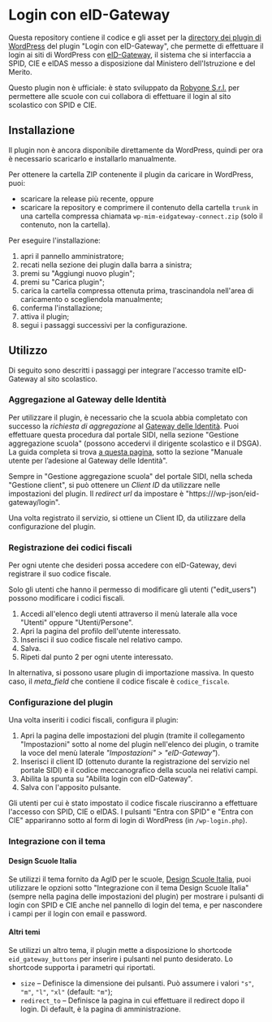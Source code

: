 # Login con eID-Gateway

Questa repository contiene il codice e gli asset per la [directory dei plugin di WordPress](https://it.wordpress.org/plugins/) del plugin "Login con eID-Gateway", che permette di effettuare il login ai siti di WordPress con [eID-Gateway](https://www.istruzione.it/spid-cie/), il sistema che si interfaccia a SPID, CIE e eIDAS messo a disposizione dal Ministero dell'Istruzione e del Merito.

Questo plugin non è ufficiale: è stato sviluppato da [Robyone S.r.l.](https://robyone.net/) per permettere alle scuole con cui collabora di effettuare il login al sito scolastico con SPID e CIE.

## Installazione

Il plugin non è ancora disponibile direttamente da WordPress, quindi per ora è necessario scaricarlo e installarlo manualmente.

Per ottenere la cartella ZIP contenente il plugin da caricare in WordPress, puoi:
- scaricare la release più recente, oppure
- scaricare la repository e comprimere il contenuto della cartella `trunk` in una cartella compressa chiamata `wp-mim-eidgateway-connect.zip` (solo il contenuto, non la cartella).

Per eseguire l'installazione:
1. apri il pannello amministratore;
2. recati nella sezione dei plugin dalla barra a sinistra;
3. premi su "Aggiungi nuovo plugin";
4. premi su "Carica plugin";
5. carica la cartella compressa ottenuta prima, trascinandola nell'area di caricamento o scegliendola manualmente;
6. conferma l'installazione;
7. attiva il plugin;
8. segui i passaggi successivi per la configurazione.

## Utilizzo

Di seguito sono descritti i passaggi per integrare l'accesso tramite eID-Gateway al sito scolastico.

### Aggregazione al Gateway delle Identità

Per utilizzare il plugin, è necessario che la scuola abbia completato con successo la *richiesta di aggregazione* al [Gateway delle Identità](https://www.istruzione.it/spid-cie/scuole.html). Puoi effettuare questa procedura dal portale SIDI, nella sezione "Gestione aggregazione scuola" (possono accedervi il dirigente scolastico e il DSGA). La guida completa si trova [a questa pagina](https://www.istruzione.it/responsabile-transizione-digitale/scuole.html), sotto la sezione "Manuale utente per l’adesione al Gateway delle Identità".

Sempre in "Gestione aggregazione scuola" del portale SIDI, nella scheda "Gestione client", si può ottenere un _Client ID_ da utilizzare nelle impostazioni del plugin. Il _redirect url_ da impostare è "https://<indirizzo del sito>/wp-json/eid-gateway/login".

Una volta registrato il servizio, si ottiene un Client ID, da utilizzare della configurazione del plugin.

### Registrazione dei codici fiscali

Per ogni utente che desideri possa accedere con eID-Gateway, devi registrare il suo codice fiscale.

Solo gli utenti che hanno il permesso di modificare gli utenti ("edit_users") possono modificare i codici fiscali.

1. Accedi all'elenco degli utenti attraverso il menù laterale alla voce "Utenti" oppure "Utenti/Persone".
2. Apri la pagina del profilo dell'utente interessato.
3. Inserisci il suo codice fiscale nel relativo campo.
4. Salva.
5. Ripeti dal punto 2 per ogni utente interessato.

In alternativa, si possono usare plugin di importazione massiva. In questo caso, il _meta_field_ che contiene il codice fiscale è `codice_fiscale`.

### Configurazione del plugin

Una volta inseriti i codici fiscali, configura il plugin:

1. Apri la pagina delle impostazioni del plugin (tramite il collegamento "Impostazioni" sotto al nome del plugin nell'elenco dei plugin, o tramite la voce del menù laterale _"Impostazioni" > "eID-Gateway"_).
2. Inserisci il client ID (ottenuto durante la registrazione del servizio nel portale SIDI) e il codice meccanografico della scuola nei relativi campi.
3. Abilita la spunta su "Abilita login con eID-Gateway".
4. Salva con l'apposito pulsante.

Gli utenti per cui è stato impostato il codice fiscale riusciranno a effettuare l'accesso con SPID, CIE o eIDAS. I pulsanti "Entra con SPID" e "Entra con CIE" appariranno sotto al form di login di WordPress (in `/wp-login.php`).

### Integrazione con il tema

#### Design Scuole Italia

Se utilizzi il tema fornito da AgID per le scuole, [Design Scuole Italia](https://github.com/italia/design-scuole-wordpress-theme), puoi utilizzare le opzioni sotto "Integrazione con il tema Design Scuole Italia" (sempre nella pagina delle impostazioni del plugin) per mostrare i pulsanti di login con SPID e CIE anche nel pannello di login del tema, e per nascondere i campi per il login con email e password.

#### Altri temi

Se utilizzi un altro tema, il plugin mette a disposizione lo shortcode `eid_gateway_buttons` per inserire i pulsanti nel punto desiderato. Lo shortcode supporta i parametri qui riportati.

- `size` – Definisce la dimensione dei pulsanti. Può assumere i valori `"s"`, `"m"`, `"l"`, `"xl"` (default: `"m"`);
- `redirect_to` – Definisce la pagina in cui effettuare il redirect dopo il login. Di default, è la pagina di amministrazione.
